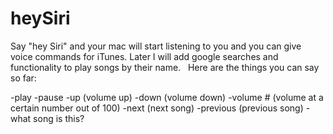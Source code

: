 # heySiri
Say "hey Siri" and your mac will start listening to you and you can give voice commands for iTunes. Later I will add google searches and functionality to play songs by their name. &nbsp; 
Here are the things you can say so far: &nbsp; 

-play
-pause
-up                       (volume up)
-down                     (volume down)
-volume #                 (volume at a certain number out of 100)
-next                     (next song)
-previous                 (previous song)
-what song is this?  
